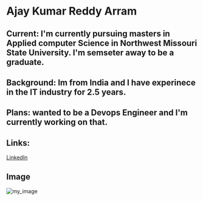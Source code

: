 # Ajay Kumar Reddy Arram
##  Current: I'm currently pursuing masters in Applied computer Science in Northwest Missouri State University. I'm semseter away to be a graduate.  
## Background: Im from India and I have experinece in the IT industry for 2.5 years.
## Plans: wanted to be a Devops Engineer and I'm currently working on that.
## Links:
[LinkedIn](https://www.linkedin.com/in/ajay-kumar-reddy-arram-36854a107/)

## Image
![my_image](https://media-exp1.licdn.com/dms/image/C5103AQFtaxQ5OvPQAg/profile-displayphoto-shrink_400_400/0/1571871321569?e=1648080000&v=beta&t=bbyUhewZs72lLf0MrAWqmLfRdMFPdQmEpuyiNKbXTOY)
